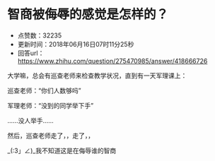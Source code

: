 # 智商被侮辱的感觉是怎样的？
- 点赞数：32235
- 更新时间：2018年06月16日07时11分25秒
- 回答url：https://www.zhihu.com/question/275470985/answer/418666726
<body>
 <p data-pid="DD3NCHF0">大学嘛，总会有巡查老师来检查教学状况，直到有一天军理课上：</p>
 <p data-pid="bkOR3GpP">巡查老师：“你们人数够吗”</p>
 <p data-pid="6mxIi-i0">军理老师：“没到的同学举下手”</p>
 <p data-pid="hZEONQjs">......没人举手......</p>
 <p data-pid="Ayn3uLfJ">然后，巡查老师走了，，走了，，</p>
 <p data-pid="ohIb1Egs">_(:3」∠)_我不知道这是在侮辱谁的智商</p>
 <p></p>
</body>